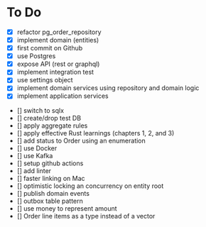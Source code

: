 # To Do

- [x] refactor pg_order_repository
- [x] implement domain (entities)
- [x] first commit on Github
- [x] use Postgres
- [x] expose API (rest or graphql)
- [x] implement integration test
- [x] use settings object
- [x] implement domain services using repository and domain logic
- [x] implement application services
- [] switch to sqlx
- [] create/drop test DB
- [] apply aggregate rules
- [] apply effective Rust learnings (chapters 1, 2, and 3)
- [] add status to Order using an enumeration
- [] use Docker
- [] use Kafka
- [] setup github actions 
- [] add linter
- [] faster linking on Mac
- [] optimistic locking an concurrency on entity root
- [] publish domain events
- [] outbox table pattern
- [] use money to represent amount
- [] Order line items as a type instead of a vector